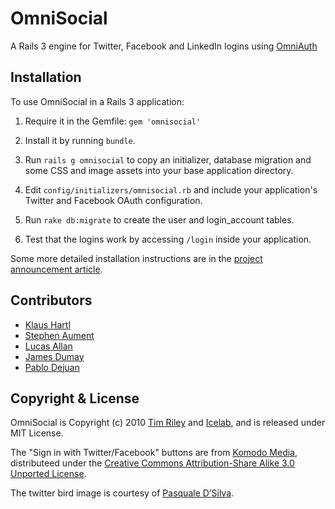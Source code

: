 # OmniSocial

A Rails 3 engine for Twitter, Facebook and LinkedIn logins using [OmniAuth](http://github.com/intridea/omniauth)

## Installation

To use OmniSocial in a Rails 3 application:

1. Require it in the Gemfile: `gem 'omnisocial'`

2. Install it by running `bundle`.

3. Run `rails g omnisocial` to copy an initializer, database migration and some CSS and image assets into your base application directory.

4. Edit `config/initializers/omnisocial.rb` and include your application's Twitter and Facebook OAuth configuration.

5. Run `rake db:migrate` to create the user and login_account tables.

6. Test that the logins work by accessing `/login` inside your application.

Some more detailed installation instructions are in the [project announcement article](http://icelab.com.au/articles/welcome-to-the-omnisocial/).

## Contributors

* [Klaus Hartl](http://github.com/carhartl)
* [Stephen Aument](http://github.com/stephenaument)
* [Lucas Allan](http://github.com/lucasallan)
* [James Dumay](http://github.com/i386)
* [Pablo Dejuan](http://github.com/pdjota)

## Copyright & License

OmniSocial is Copyright (c) 2010 [Tim Riley](http://openmonkey.com/) and [Icelab](http://icelab.com.au/), and is released under MIT License.

The "Sign in with Twitter/Facebook" buttons are from [Komodo Media](http://www.komodomedia.com/blog/2009/05/sign-in-with-twitter-and-facebook-buttons/), distributeed under the [Creative Commons Attribution-Share Alike 3.0 Unported License](http://creativecommons.org/licenses/by-sa/3.0/).

The twitter bird image is courtesy of [Pasquale D’Silva](http://wefunction.com/2008/07/freebie-twitter-icons-illustration/).

